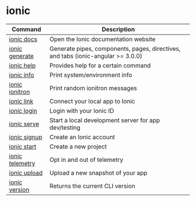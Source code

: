 
# ionic

Command | Description
------- | -----------
[ionic docs](ionic-docs.md) | Open the Ionic documentation website
[ionic generate](ionic-generate.md) | Generate pipes, components, pages, directives, and tabs (ionic-angular >= 3.0.0)
[ionic help](ionic-help.md) | Provides help for a certain command
[ionic info](ionic-info.md) | Print system/environment info
[ionic ionitron](ionic-ionitron.md) | Print random ionitron messages
[ionic link](ionic-link.md) | Connect your local app to Ionic
[ionic login](ionic-login.md) | Login with your Ionic ID
[ionic serve](ionic-serve.md) | Start a local development server for app dev/testing
[ionic signup](ionic-signup.md) | Create an Ionic account
[ionic start](ionic-start.md) | Create a new project
[ionic telemetry](ionic-telemetry.md) | Opt in and out of telemetry
[ionic upload](ionic-upload.md) | Upload a new snapshot of your app
[ionic version](ionic-version.md) | Returns the current CLI version
